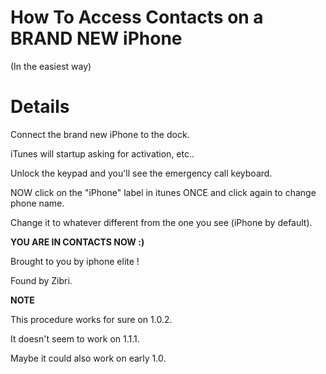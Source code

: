 # How To Access Contacts on a BRAND NEW iPhone #

(In the easiest way)


# Details #

Connect the brand new iPhone to the dock.

iTunes will startup asking for activation, etc..

Unlock the keypad and you'll see the emergency call keyboard.

NOW click on the "iPhone" label in itunes ONCE and click again to change phone name.

Change it to whatever different from the one you see (iPhone by default).

**YOU ARE IN CONTACTS NOW :)**

Brought to you by iphone elite !

Found by Zibri.

**NOTE**

This procedure works for sure on 1.0.2.

It doesn't seem to work on 1.1.1.

Maybe it could also work on early 1.0.